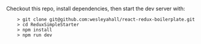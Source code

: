 Checkout this repo, install dependencies, then start the dev server with:

```
	> git clone git@github.com:wesleyahall/react-redux-boilerplate.git
	> cd ReduxSimpleStarter
	> npm install
	> npm run dev
```
